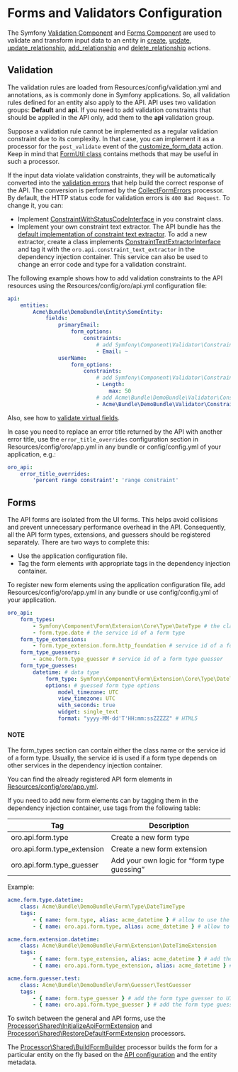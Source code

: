 <a id="web-api-forms"></a>

# Forms and Validators Configuration

The Symfony <a href="https://symfony.com/doc/6.4/validation.html" target="_blank">Validation Component</a> and <a href="https://symfony.com/doc/6.4/forms.html" target="_blank">Forms Component</a> are used to validate and transform input data to an entity in [create](actions.md#create-action), [update](actions.md#update-action), [update_relationship](actions.md#update-relationship-action), [add_relationship](actions.md#add-relationship-action) and [delete_relationship](actions.md#delete-relationship-action) actions.

## Validation

The validation rules are loaded from Resources/config/validation.yml and annotations, as is commonly done in Symfony applications. So, all validation rules defined for an entity also apply to the API. API uses two validation groups: **Default** and **api**. If you need to add validation constraints that should be applied in the API only, add them to the **api** validation group.

Suppose a validation rule cannot be implemented as a regular validation constraint due to its complexity. In that case, you can implement it as a processor for the `post_validate` event of  the [customize_form_data](actions.md#customize-form-data-action) action. Keep in mind that <a href="https://github.com/oroinc/platform/tree/6.1/src/Oro/Bundle/ApiBundle/Form/FormUtil.php" target="_blank">FormUtil class</a> contains methods that may be useful in such a processor.

If the input data violate validation constraints, they will be automatically converted into the [validation errors](processors.md#web-api-processors) that help build the correct response of the API. The conversion is performed by the <a href="https://github.com/oroinc/platform/tree/6.1/src/Oro/Bundle/ApiBundle/Processor/Shared/CollectFormErrors.php" target="_blank">CollectFormErrors</a> processor. By default, the HTTP status code for validation errors is `400 Bad Request`. To change it, you can:

- Implement <a href="https://github.com/oroinc/platform/tree/6.1/src/Oro/Bundle/ApiBundle/Validator/Constraints/ConstraintWithStatusCodeInterface.php" target="_blank">ConstraintWithStatusCodeInterface</a> in you constraint class.
- Implement your own constraint text extractor. The API bundle has the <a href="https://github.com/oroinc/platform/tree/6.1/src/Oro/Bundle/ApiBundle/Request/ConstraintTextExtractor.php" target="_blank">default implementation of constraint text extractor</a>. To add a new extractor, create a class implements <a href="https://github.com/oroinc/platform/tree/6.1/src/Oro/Bundle/ApiBundle/Request/ConstraintTextExtractorInterface.php" target="_blank">ConstraintTextExtractorInterface</a> and tag it with the `oro.api.constraint_text_extractor` in the dependency injection container. This service can also be used to change an error code and type for a validation constraint.

The following example shows how to add validation constraints to the API resources using the Resources/config/oro/api.yml configuration file:

```yaml
api:
    entities:
        Acme\Bundle\DemoBundle\Entity\SomeEntity:
            fields:
                primaryEmail:
                    form_options:
                        constraints:
                            # add Symfony\Component\Validator\Constraints\Email validation constraint
                            - Email: ~
                userName:
                    form_options:
                        constraints:
                            # add Symfony\Component\Validator\Constraints\Length validation constraint
                            - Length:
                                max: 50
                            # add Acme\Bundle\DemoBundle\Validator\Constraints\Alphanumeric validation constraint
                            - Acme\Bundle\DemoBundle\Validator\Constraints\Alphanumeric: ~
```

Also, see how to [validate virtual fields](how-to.md#validate-virtual-fields).

In case you need to replace an error title returned by the API with another error title,
use the `error_title_overrides` configuration section in Resources/config/oro/app.yml in any bundle
or config/config.yml of your application, e.g.:

```yaml
oro_api:
    error_title_overrides:
        'percent range constraint': 'range constraint'
```

## Forms

The API forms are isolated from the UI forms. This helps avoid collisions and prevent unnecessary performance overhead in the API. Consequently, all the API form types, extensions, and guessers should be registered separately. There are two ways to complete this:

- Use the application configuration file.
- Tag the form elements with appropriate tags in the dependency injection container.

To register new form elements using the application configuration file, add Resources/config/oro/app.yml in any bundle or use config/config.yml of your application.

```yaml
oro_api:
    form_types:
        - Symfony\Component\Form\Extension\Core\Type\DateType # the class name of a form type
        - form.type.date # the service id of a form type
    form_type_extensions:
        - form.type_extension.form.http_foundation # service id of a form type extension
    form_type_guessers:
        - acme.form.type_guesser # service id of a form type guesser
    form_type_guesses:
        datetime: # data type
            form_type: Symfony\Component\Form\Extension\Core\Type\DateTimeType # the guessed form type
            options: # guessed form type options
                model_timezone: UTC
                view_timezone: UTC
                with_seconds: true
                widget: single_text
                format: "yyyy-MM-dd'T'HH:mm:ssZZZZZ" # HTML5
```

#### NOTE
The form_types section can contain either the class name or the service id of a form type. Usually, the service id is used if a form type depends on other services in the dependency injection container.

You can find the already registered API form elements in <a href="https://github.com/oroinc/platform/tree/6.1/src/Oro/Bundle/ApiBundle/Resources/config/oro/app.yml" target="_blank">Resources/config/oro/app.yml</a>.

If you need to add new form elements can by tagging them in the dependency injection container, use tags from the following table:

| Tag                         | Description                                 |
|-----------------------------|---------------------------------------------|
| oro.api.form.type           | Create a new form type                      |
| oro.api.form.type_extension | Create a new form extension                 |
| oro.api.form.type_guesser   | Add your own logic for “form type guessing” |

Example:

```yaml
acme.form.type.datetime:
    class: Acme\Bundle\DemoBundle\Form\Type\DateTimeType
    tags:
        - { name: form.type, alias: acme_datetime } # allow to use the form type on UI
        - { name: oro.api.form.type, alias: acme_datetime } # allow to use the form type in API

acme.form.extension.datetime:
    class: Acme\Bundle\DemoBundle\Form\Extension\DateTimeExtension
    tags:
        - { name: form.type_extension, alias: acme_datetime } # add the form extension to UI forms
        - { name: oro.api.form.type_extension, alias: acme_datetime } # add the form extension to API forms

acme.form.guesser.test:
    class: Acme\Bundle\DemoBundle\Form\Guesser\TestGuesser
    tags:
        - { name: form.type_guesser } # add the form type guesser to UI forms
        - { name: oro.api.form.type_guesser } # add the form type guesser to API forms
```

To switch between the general and API forms, use the <a href="https://github.com/oroinc/platform/tree/6.1/src/Oro/Bundle/ApiBundle/Processor/Shared/InitializeApiFormExtension.php" target="_blank">Processor\\Shared\\InitializeApiFormExtension</a> and <a href="https://github.com/oroinc/platform/tree/6.1/src/Oro/Bundle/ApiBundle/Processor/Shared/RestoreDefaultFormExtension.php" target="_blank">Processor\\Shared\\RestoreDefaultFormExtension</a> processors.

The <a href="https://github.com/oroinc/platform/tree/6.1/src/Oro/Bundle/ApiBundle/Processor/Shared/BuildFormBuilder.php" target="_blank">Processor\\Shared\\BuildFormBuilder</a> processor builds the form for a particular entity on the fly based on the [API configuration](configuration.md#web-api-configuration) and the entity metadata.

<!-- Frontend -->
